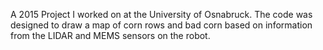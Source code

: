 A 2015 Project I worked on at the University of Osnabruck.
The code was designed to draw a map of corn rows and bad corn based on information from the LIDAR and MEMS sensors on the robot.